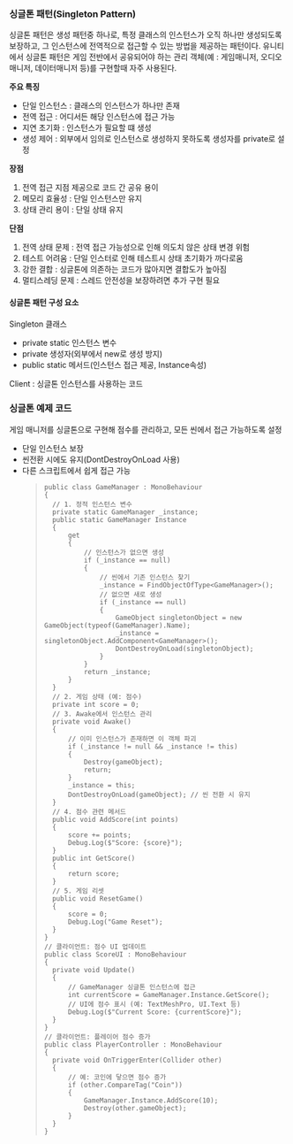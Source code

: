 <h3 id="싱글톤-패턴singleton-pattern">싱글톤 패턴(Singleton Pattern)</h3>
<p>싱글톤 패턴은 생성 패턴중 하나로, 특정 클래스의 인스턴스가 오직 하나만 생성되도록 보장하고, 그 인스턴스에 전역적으로 접근할 수 있는 방법을 제공하는 패턴이다.
유니티에서 싱글톤 패턴은 게임 전반에서 공유되어야 하는 관리 객체(예 : 게임매니저, 오디오매니저, 데이터매니저 등)를 구현할때 자주 사용된다.</p>
<p><strong>주요 특징</strong></p>
<ul>
<li>단일 인스턴스 : 클래스의 인스턴스가 하나만 존재</li>
<li>전역 접근 : 어디서든 해당 인스턴스에 접근 가능</li>
<li>지연 초기화 : 인스턴스가 필요할 떄 생성</li>
<li>생성 제어 : 외부에서 임의로 인스턴스로 생성하지 못하도록 생성자를 private로 설정</li>
</ul>
<p><strong>장점</strong></p>
<ol>
<li>전역 접근 지점 제공으로 코드 간 공유 용이</li>
<li>메모리 효율성 : 단일 인스턴스만 유지</li>
<li>상태 관리 용이 : 단일 상태 유지</li>
</ol>
<p><strong>단점</strong></p>
<ol>
<li>전역 상태 문제 : 전역 접근 가능성으로 인해 의도치 않은 상태 변경 위험</li>
<li>테스트 어려움 : 단일 인스터로 인해 테스트시 상태 초기화가 까다로움</li>
<li>강한 결합 : 싱글톤에 의존하는 코드가 많아지면 결합도가 높아짐</li>
<li>멀티스레딩 문제 : 스레드 안전성을 보장하려면 추가 구현 필요</li>
</ol>
<h4 id="싱글톤-패턴-구성-요소">싱글톤 패턴 구성 요소</h4>
<p>Singleton 클래스</p>
<ul>
<li>private static 인스턴스 변수</li>
<li>private 생성자(외부에서 new로 생성 방지)</li>
<li>public static 메서드(인스턴스 접근 제공, Instance속성)</li>
</ul>
<p>Client : 싱글톤 인스턴스를 사용하는 코드</p>
<h3 id="싱글톤-예제-코드">싱글톤 예제 코드</h3>
<p>게임 매니저를 싱글톤으로 구현해 점수를 관리하고, 모든 씬에서 접근 가능하도록 설정</p>
<ul>
<li>단일 인스턴스 보장</li>
<li>씬전환 시에도 유지(DontDestroyOnLoad 사용)</li>
<li>다른 스크립트에서 쉽게 접근 가능<blockquote>
<pre><code class="language-cs">public class GameManager : MonoBehaviour
{
  // 1. 정적 인스턴스 변수
  private static GameManager _instance;
  public static GameManager Instance
  {
      get
      {
          // 인스턴스가 없으면 생성
          if (_instance == null)
          {
              // 씬에서 기존 인스턴스 찾기
              _instance = FindObjectOfType&lt;GameManager&gt;();
              // 없으면 새로 생성
              if (_instance == null)
              {
                  GameObject singletonObject = new GameObject(typeof(GameManager).Name);
                  _instance = singletonObject.AddComponent&lt;GameManager&gt;();
                  DontDestroyOnLoad(singletonObject);
              }
          }
          return _instance;
      }
  }
  // 2. 게임 상태 (예: 점수)
  private int score = 0;
  // 3. Awake에서 인스턴스 관리
  private void Awake()
  {
      // 이미 인스턴스가 존재하면 이 객체 파괴
      if (_instance != null &amp;&amp; _instance != this)
      {
          Destroy(gameObject);
          return;
      }
      _instance = this;
      DontDestroyOnLoad(gameObject); // 씬 전환 시 유지
  }
  // 4. 점수 관련 메서드
  public void AddScore(int points)
  {
      score += points;
      Debug.Log($&quot;Score: {score}&quot;);
  }
  public int GetScore()
  {
      return score;
  }
  // 5. 게임 리셋
  public void ResetGame()
  {
      score = 0;
      Debug.Log(&quot;Game Reset&quot;);
  }
}
// 클라이언트: 점수 UI 업데이트
public class ScoreUI : MonoBehaviour
{
  private void Update()
  {
      // GameManager 싱글톤 인스턴스에 접근
      int currentScore = GameManager.Instance.GetScore();
      // UI에 점수 표시 (예: TextMeshPro, UI.Text 등)
      Debug.Log($&quot;Current Score: {currentScore}&quot;);
  }
}
// 클라이언트: 플레이어 점수 증가
public class PlayerController : MonoBehaviour
{
  private void OnTriggerEnter(Collider other)
  {
      // 예: 코인에 닿으면 점수 증가
      if (other.CompareTag(&quot;Coin&quot;))
      {
          GameManager.Instance.AddScore(10);
          Destroy(other.gameObject);
      }
  }
}</code></pre>
</blockquote>
</li>
</ul>